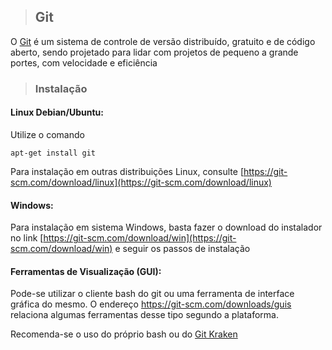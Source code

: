 >## Git

O [Git](https://git-scm.com/) é um sistema de controle de versão distribuído, gratuito e de código aberto, sendo projetado para lidar com projetos de pequeno a grande portes, com velocidade e eficiência

>### Instalação

#### Linux Debian/Ubuntu:
Utilize o comando

```
apt-get install git
```
Para instalação em outras distribuições Linux, consulte [https://git-scm.com/download/linux](https://git-scm.com/download/linux)

#### Windows:

Para instalação em sistema Windows, basta fazer o download do instalador no link [https://git-scm.com/download/win](https://git-scm.com/download/win) e seguir os passos de instalação

#### Ferramentas de Visualização (GUI):
Pode-se utilizar o cliente bash do git ou uma ferramenta de interface gráfica do mesmo. O endereço https://git-scm.com/downloads/guis relaciona algumas ferramentas desse tipo segundo a plataforma.

Recomenda-se o uso do próprio bash ou do [Git Kraken](https://www.gitkraken.com/)